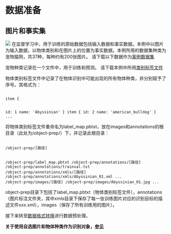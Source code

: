 

# 数据准备

## 图片和事实集
![](/ai/uai-train/images/case/oxford_pet.png)
在监督学习中，用于训练的原始数据包括输入数据和事实数据。本例中以图片为输入数据，以物体类别和在图片上的位置为事实数据。本例所用的数据集种类为宠物猫狗，共37种，每种约有200张图片。
请下载以下数据作为[案例数据集](http://www.robots.ox.ac.uk/%7Evgg/data/pets/)

宠物种类记录在一个文件中，用于训练和预测。
请下载本例中所用[类别标签文件](https://github.com/tensorflow/models/blob/master/research/object_detection/data/pet_label_map.pbtxt)

物体类别标签文件中记录了在物体识别中可能出现的所有物体种类，并分别赋予了序号。其格式为：

<code>
item {

  id: 1
  name: 'Abyssinian'
}
item {
  id: 2
  name: 'american_bulldog'
}
...
</code>

将物体类别标签文件重命名为label_map.pbtxt，放在images和annotations的根目录（此处为/object-prep/）下，并记录此根目录：

<code>
/object-prep/[路径]

/object-prep/label_map.pbtxt
/object-prep/annotations/[路径]
/object-prep/annotations/trainval.txt
/object-prep/annotations/xmls/[路径]
/object-prep/annotations/xmls/Abyssinian_01.xml
...
/object-prep/images/[路径]
/object-prep/images/Abyssinian_01.jpg
...
</code>

object-prep目录下包括了label\_map.pbtxt（物体类别标签文件），annotations（图片标注文件夹，其中xmls目录下保存了每一张训练图片对应的识别目标的描述文件xxx.xml），images（保存了所有训练用的图片）。

接下来转至[数据格式转换](ai/uai-train/cases/obj-detect-tf/data-trans)进行数据预处理。

**关于使用自选图片和物体种类作为识别对象，[参见](ai/uai-train/cases/obj-detect-tf/data-ud)**

